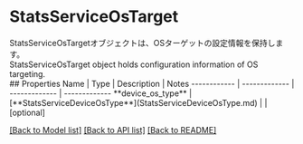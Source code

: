 # StatsServiceOsTarget

<div lang=\"ja\">StatsServiceOsTargetオブジェクトは、OSターゲットの設定情報を保持します。</div> <div lang=\"en\">StatsServiceOsTarget object holds configuration information of OS targeting.</div> 
## Properties
Name | Type | Description | Notes
------------ | ------------- | ------------- | -------------
**device_os_type** | [**StatsServiceDeviceOsType**](StatsServiceDeviceOsType.md) |  | [optional] 

[[Back to Model list]](../README.md#documentation-for-models) [[Back to API list]](../README.md#documentation-for-api-endpoints) [[Back to README]](../README.md)


